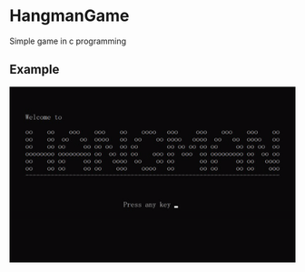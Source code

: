 # HangmanGame
Simple game in c programming



## Example

<img src="https://github.com/DoopDip/HangmanGame/blob/master/example.gif">

